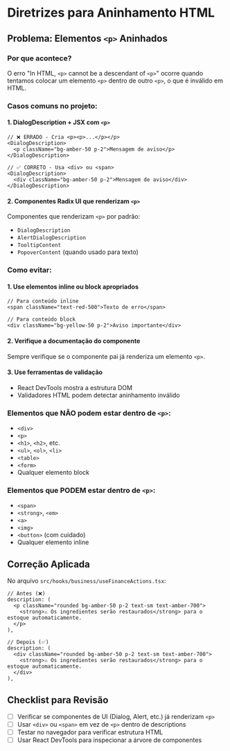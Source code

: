 # Diretrizes para Aninhamento HTML

## Problema: Elementos `<p>` Aninhados

### Por que acontece?

O erro "In HTML, `<p>` cannot be a descendant of `<p>`" ocorre quando tentamos colocar um elemento `<p>` dentro de outro `<p>`, o que é inválido em HTML.

### Casos comuns no projeto:

#### 1. DialogDescription + JSX com `<p>`

```tsx
// ❌ ERRADO - Cria <p><p>...</p></p>
<DialogDescription>
  <p className="bg-amber-50 p-2">Mensagem de aviso</p>
</DialogDescription>

// ✅ CORRETO - Usa <div> ou <span>
<DialogDescription>
  <div className="bg-amber-50 p-2">Mensagem de aviso</div>
</DialogDescription>
```

#### 2. Componentes Radix UI que renderizam `<p>`

Componentes que renderizam `<p>` por padrão:

- `DialogDescription`
- `AlertDialogDescription`
- `TooltipContent`
- `PopoverContent` (quando usado para texto)

### Como evitar:

#### 1. Use elementos inline ou block apropriados

```tsx
// Para conteúdo inline
<span className="text-red-500">Texto de erro</span>

// Para conteúdo block
<div className="bg-yellow-50 p-2">Aviso importante</div>
```

#### 2. Verifique a documentação do componente

Sempre verifique se o componente pai já renderiza um elemento `<p>`.

#### 3. Use ferramentas de validação

- React DevTools mostra a estrutura DOM
- Validadores HTML podem detectar aninhamento inválido

### Elementos que NÃO podem estar dentro de `<p>`:

- `<div>`
- `<p>`
- `<h1>`, `<h2>`, etc.
- `<ul>`, `<ol>`, `<li>`
- `<table>`
- `<form>`
- Qualquer elemento block

### Elementos que PODEM estar dentro de `<p>`:

- `<span>`
- `<strong>`, `<em>`
- `<a>`
- `<img>`
- `<button>` (com cuidado)
- Qualquer elemento inline

## Correção Aplicada

No arquivo `src/hooks/business/useFinanceActions.tsx`:

```tsx
// Antes (❌)
description: (
  <p className="rounded bg-amber-50 p-2 text-sm text-amber-700">
    <strong>⚠️ Os ingredientes serão restaurados</strong> para o estoque automaticamente.
  </p>
),

// Depois (✅)
description: (
  <div className="rounded bg-amber-50 p-2 text-sm text-amber-700">
    <strong>⚠️ Os ingredientes serão restaurados</strong> para o estoque automaticamente.
  </div>
),
```

## Checklist para Revisão

- [ ] Verificar se componentes de UI (Dialog, Alert, etc.) já renderizam `<p>`
- [ ] Usar `<div>` ou `<span>` em vez de `<p>` dentro de descriptions
- [ ] Testar no navegador para verificar estrutura HTML
- [ ] Usar React DevTools para inspecionar a árvore de componentes
